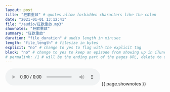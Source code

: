 ```yaml
---
layout: post
title: "狂歡重啟" # quotes allow forbidden characters like the colon
date: "2021-01-01 13:12:41"
file: "/audio/狂歡重啟.mp3"
shownotes: "狂歡重啟"
summary: "狂歡重啟"
duration: "file_duration" # audio length in min:sec
length: "file_length" # filesize in bytes
explicit: "no" # change to yes to flag with the explicit tag
block: "no" # change to yes to keep an episode from showing up in iTunes
# permalink: /1 # will be the ending part of the pages URL, delete to default to the title
---
```


<audio controls>
<source src="{{site.url}}{{site.baseurl}}{{ page.file }}" type="audio/x-mp3">
Your browser does not support the audio element.
</audio>
{{ page.shownotes }}
